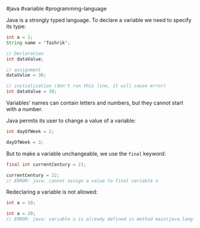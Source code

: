 #java #variable #programming-language

Java is a strongly typed language. To declare a variable we need to specify its type:

```java
int a = 1;
String name = 'Tashrik';

// Declaration
int dataValue;

// assignment
dataValue = 30;

// initialization (don't run this line, it will cause error)
int dataValue = 30;
```

Variables' names can contain letters and numbers, but they cannot start with a number.

Java permits its user to change a value of a variable:

```java
int dayOfWeek = 2;

dayOfWeek = 3;
```

But to make a variable unchangeable, we use the `final` keyword:

```java
final int currentCentury = 21;

currentCentury = 22;
// ERROR: java: cannot assign a value to final variable a
```

Redeclaring a variable is not allowed:

```java
int a = 10;

int a = 20;
// ERROR: java: variable a is already defined in method main(java.lang.String[])
```